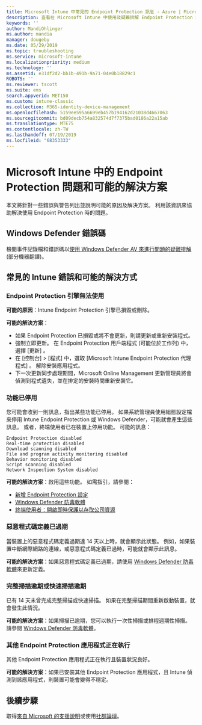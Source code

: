 ```yaml
---
title: Microsoft Intune 中常見的 Endpoint Protection 訊息 - Azure | Microsoft Docs
description: 查看在 Microsoft Intune 中使用及疑難排解 Endpoint Protection 和 Windows Defender 時的常見訊息與可能的解決方案。
keywords: ''
author: MandiOhlinger
ms.author: mandia
manager: dougeby
ms.date: 05/29/2019
ms.topic: troubleshooting
ms.service: microsoft-intune
ms.localizationpriority: medium
ms.technology: ''
ms.assetid: e31df2d2-bb1b-491b-9a71-04e0b18829c1
ROBOTS: ''
ms.reviewer: tscott
ms.suite: ems
search.appverid: MET150
ms.custom: intune-classic
ms.collection: M365-identity-device-management
ms.openlocfilehash: 5159ee595a6699eb457b194162d21038d4667063
ms.sourcegitcommit: bd09decb754a832574d7f7375bad0186a22a15ab
ms.translationtype: MTE75
ms.contentlocale: zh-TW
ms.lasthandoff: 07/19/2019
ms.locfileid: "68353333"
---
```

# <a name="endpoint-protection-issues-and-possible-solutions-in-microsoft-intune"></a>Microsoft Intune 中的 Endpoint Protection 問題和可能的解決方案

本文將針對一些錯誤與警告列出並說明可能的原因及解決方案。 利用該資訊來協助解決使用 Endpoint Protection 時的問題。

## <a name="windows-defender-error-codes"></a>Windows Defender 錯誤碼

檢閱事件記錄檔和錯誤碼以[使用 Windows Defender AV 來進行問題的疑難排解](https://docs.microsoft.com/windows/security/threat-protection/windows-defender-antivirus/troubleshoot-windows-defender-antivirus) \(部分機器翻譯\)。

## <a name="common-intune-errors-and-possible-resolutions"></a>常見的 Intune 錯誤和可能的解決方式

### <a name="endpoint-protection-engine-unavailable"></a>Endpoint Protection 引擎無法使用

**可能的原因**：Intune Endpoint Protection 引擎已損毀或刪除。

**可能的解決方案**：

- 如果 Endpoint Protection 已損毀或將不會更新，則請更新或重新安裝程式。
- 強制立即更新。 在 Endpoint Protection 用戶端程式 (可能位於工作列) 中，選擇 [更新]  。
- 在 [控制台] > [程式] 中，選取 [Microsoft Intune Endpoint Protection 代理程式]  。 解除安裝應用程式。
- 下一次更新同步處理期間，Microsoft Online Management 更新管理員將會偵測到程式遺失，並在排定的安裝時間重新安裝它。

### <a name="features-are-disabled"></a>功能已停用

您可能會收到一則訊息，指出某些功能已停用。 如果系統管理員使用組態設定檔來停用 Intune Endpoint Protection 或 Windows Defender，可能就會產生這些訊息。 或者，終端使用者已在裝置上停用功能。 可能的訊息：

`Endpoint Protection disabled`  
`Real-time protection disabled`  
`Download scanning disabled`  
`File and program activity monitoring disabled`  
`Behavior monitoring disabled`  
`Script scanning disabled`  
`Network Inspection System disabled`  

**可能的解決方案**：啟用這些功能。 如需指引，請參閱：

- [新增 Endpoint Protection 設定](endpoint-protection-configure.md)
- [Windows Defender 防毒軟體](device-restrictions-windows-10.md#windows-defender-antivirus)
- [終端使用者：開啟即時保護以存取公司資源](/intune-user-help/turn-on-defender-windows)

### <a name="malware-definitions-out-of-date"></a>惡意程式碼定義已過期

當裝置上的惡意程式碼定義過期達 14 天以上時，就會顯示此狀態。 例如，如果裝置中斷網際網路的連線，或惡意程式碼定義已過時，可能就會顯示此訊息。

**可能的解決方案**：如果惡意程式碼定義已過期，請使用 [Windows Defender 防毒軟體](device-restrictions-windows-10.md#windows-defender-antivirus)來更新定義。

### <a name="full-scan-overdue-or-quick-scan-overdue"></a>完整掃描逾期或快速掃描逾期

已有 14 天未曾完成完整掃描或快速掃描。 如果在完整掃描期間重新啟動裝置，就會發生此情況。

**可能的解決方案**：如果掃描已逾期，您可以執行一次性掃描或排程週期性掃描。 請參閱 [Windows Defender 防毒軟體](device-restrictions-windows-10.md#windows-defender-antivirus)。

### <a name="another-endpoint-protection-application-running"></a>其他 Endpoint Protection 應用程式正在執行

其他 Endpoint Protection 應用程式正在執行且裝置狀況良好。

**可能的解決方案**：如果已安裝其他 Endpoint Protection 應用程式，且 Intune 偵測到該應用程式，則裝置可能會變得不穩定。

## <a name="next-steps"></a>後續步驟

取得[來自 Microsoft 的支援說明](get-support.md)或使用[社群論壇](https://social.technet.microsoft.com/Forums/en-US/home?category=microsoftintune)。
